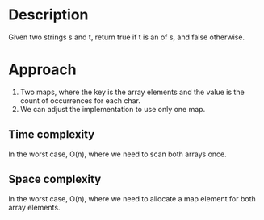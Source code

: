 # Description
Given two strings s and t, return true if t is an of s, and false otherwise.

# Approach
1. Two maps, where the key is the array elements and the value is the count of occurrences for each char.
2. We can adjust the implementation to use only one map.

## Time complexity
In the worst case, O(n), where we need to scan both arrays once.

## Space complexity
In the worst case, O(n), where we need to allocate a map element for both array elements.
